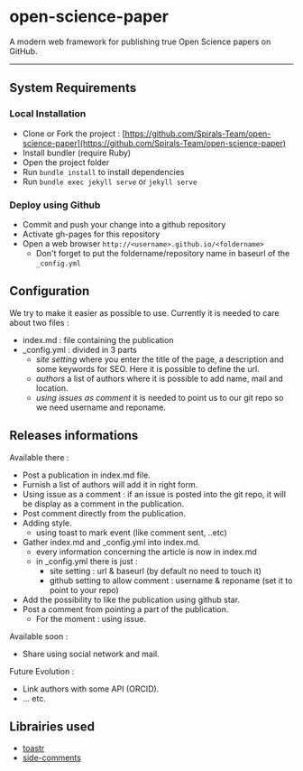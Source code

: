# open-science-paper

A modern web framework for publishing true Open Science papers on GitHub.

---

## System Requirements

### Local Installation

* Clone or Fork the project : [https://github.com/Spirals-Team/open-science-paper](https://github.com/Spirals-Team/open-science-paper)
*  Install bundler (require Ruby)
*  Open the project folder
*  Run `bundle install` to install dependencies
*  Run `bundle exec jekyll serve` or `jekyll serve`

### Deploy using Github

* Commit and push your change into a github repository
* Activate gh-pages for this repository
* Open a web browser `http://<username>.github.io/<foldername>`
  - Don't forget to put the foldername/repository name in baseurl of the `_config.yml`

## Configuration 

We try to make it easier as possible to use. Currently it is needed to care about two files :

* index.md : file containing the publication
* _config.yml : divided in 3 parts
  - *site setting* where you enter the title of the page, a description and some keywords for SEO. Here it is possible to define the url.
  - *authors* a list of authors where it is possible to add name, mail and location.
  - *using issues as comment* it is needed to point us to our git repo so we need username and reponame.

## Releases informations

Available there : 

* Post a publication in index.md file.
* Furnish a list of authors will add it in right form.
* Using issue as a comment : if an issue is posted into the git repo, it will be display as a comment in the publication.
* Post comment directly from the publication.
* Adding style.
	* using toast to mark event (like comment sent, ..etc)
* Gather index.md and _config.yml into index.md.
	* every information concerning the article is now in index.md
	* in _config.yml there is just : 
		* site setting : url & baseurl (by default no need to touch it)
		* github setting to allow comment : username & reponame (set it to point to your repo)
* Add the possibility to like the publication using github star.
* Post a comment from pointing a part of the publication.
	* For the moment : using issue.

Available soon :

* Share using social network and mail.

Future Evolution :

* Link authors with some API (ORCID).
* ... etc.

## Librairies used

* [toastr](https://github.com/CodeSeven/toastr)
* [side-comments](http://aroc.github.io/side-comments-demo)